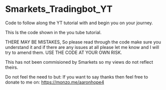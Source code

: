 # Smarkets_Tradingbot_YT
Code to follow along the YT tutorial with and begin you on your journey.

This Is the code shown in the you tube tutorial.

THERE MAY BE MISTAKES, So please read through the code make sure you understand it and if there are any issues at all please let me know and I will try to amend them.
USE THE CODE AT YOUR OWN RISK.

This has not been commisioned by Smarkets so my views do not reflect theirs.

Do not feel the need to but:
If you want to say thanks then feel free to donate to me on:
https://monzo.me/aaronhope4
